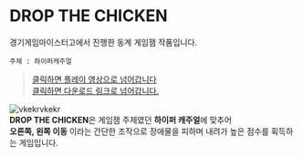 # DROP THE CHICKEN
경기게임마이스터고에서 진행한 동계 게임잼 작품입니다.

```
주제 : 하이퍼캐주얼
```

> [클릭하면 플레이 영상으로 넘어갑니다](https://youtu.be/M_uR1LhNwr8)<br>
> [클릭하면 다운로드 링크로 넘어갑니다.](https://drive.google.com/file/d/1AoCTS0yn-wC4fXY_ZDFyO8r2dncHgn8m/view?usp=sharing)


![vkekrvkekr](https://user-images.githubusercontent.com/98889991/212288713-dc196437-6d62-4102-b653-bceb5ea87b68.gif)<br>
**DROP THE CHICKEN**은 게임잼 주제였던 **하이퍼 캐주얼**에 맞추어 <br>
**오른쪽, 왼쪽 이동** 이라는 간단한 조작으로 장애물을 피하며 내려가 높은 점수를 휙득하는 게임입니다.
